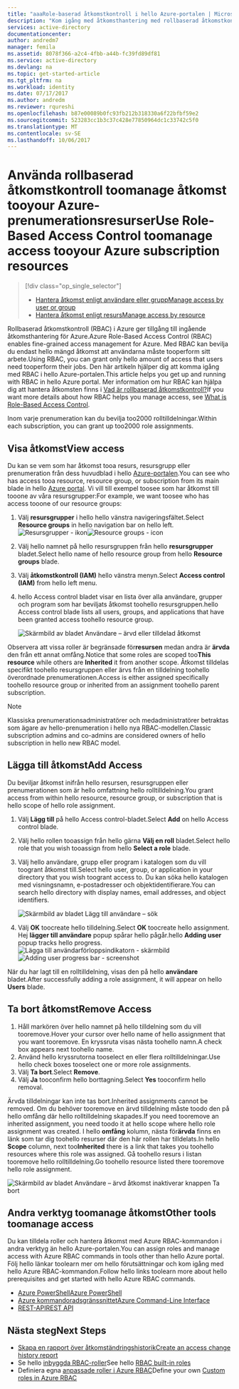 ```yaml
---
title: "aaaRole-baserad åtkomstkontroll i hello Azure-portalen | Microsoft Docs"
description: "Kom igång med åtkomsthantering med rollbaserad åtkomstkontroll i hello Azure-portalen. Använda rollen tilldelningar tooassign behörigheter tooyour resurser."
services: active-directory
documentationcenter: 
author: andredm7
manager: femila
ms.assetid: 8078f366-a2c4-4fbb-a44b-fc39fd89df81
ms.service: active-directory
ms.devlang: na
ms.topic: get-started-article
ms.tgt_pltfrm: na
ms.workload: identity
ms.date: 07/17/2017
ms.author: andredm
ms.reviewer: rqureshi
ms.openlocfilehash: b87e00089b0fc93fb212b318330a6f22bfbf59e2
ms.sourcegitcommit: 523283cc1b3c37c428e77850964dc1c33742c5f0
ms.translationtype: MT
ms.contentlocale: sv-SE
ms.lasthandoff: 10/06/2017
---
```

# <a name="use-role-based-access-control-toomanage-access-tooyour-azure-subscription-resources"></a><span data-ttu-id="c6fe7-104">Använda rollbaserad åtkomstkontroll toomanage åtkomst tooyour Azure-prenumerationsresurser</span><span class="sxs-lookup"><span data-stu-id="c6fe7-104">Use Role-Based Access Control toomanage access tooyour Azure subscription resources</span></span>
> [!div class="op_single_selector"]
> * [<span data-ttu-id="c6fe7-105">Hantera åtkomst enligt användare eller grupp</span><span class="sxs-lookup"><span data-stu-id="c6fe7-105">Manage access by user or group</span></span>](role-based-access-control-manage-assignments.md)
> * [<span data-ttu-id="c6fe7-106">Hantera åtkomst enligt resurs</span><span class="sxs-lookup"><span data-stu-id="c6fe7-106">Manage access by resource</span></span>](role-based-access-control-configure.md)

<span data-ttu-id="c6fe7-107">Rollbaserad åtkomstkontroll (RBAC) i Azure ger tillgång till ingående åtkomsthantering för Azure.</span><span class="sxs-lookup"><span data-stu-id="c6fe7-107">Azure Role-Based Access Control (RBAC) enables fine-grained access management for Azure.</span></span> <span data-ttu-id="c6fe7-108">Med RBAC kan bevilja du endast hello mängd åtkomst att användarna måste tooperform sitt arbete.</span><span class="sxs-lookup"><span data-stu-id="c6fe7-108">Using RBAC, you can grant only hello amount of access that users need tooperform their jobs.</span></span> <span data-ttu-id="c6fe7-109">Den här artikeln hjälper dig att komma igång med RBAC i hello Azure-portalen.</span><span class="sxs-lookup"><span data-stu-id="c6fe7-109">This article helps you get up and running with RBAC in hello Azure portal.</span></span> <span data-ttu-id="c6fe7-110">Mer information om hur RBAC kan hjälpa dig att hantera åtkomsten finns i [Vad är rollbaserad åtkomstkontroll?](role-based-access-control-what-is.md)</span><span class="sxs-lookup"><span data-stu-id="c6fe7-110">If you want more details about how RBAC helps you manage access, see [What is Role-Based Access Control](role-based-access-control-what-is.md).</span></span>

<span data-ttu-id="c6fe7-111">Inom varje prenumeration kan du bevilja too2000 rolltilldelningar.</span><span class="sxs-lookup"><span data-stu-id="c6fe7-111">Within each subscription, you can grant up too2000 role assignments.</span></span> 

## <a name="view-access"></a><span data-ttu-id="c6fe7-112">Visa åtkomst</span><span class="sxs-lookup"><span data-stu-id="c6fe7-112">View access</span></span>
<span data-ttu-id="c6fe7-113">Du kan se vem som har åtkomst tooa resurs, resursgrupp eller prenumeration från dess huvudblad i hello [Azure-portalen](https://portal.azure.com).</span><span class="sxs-lookup"><span data-stu-id="c6fe7-113">You can see who has access tooa resource, resource group, or subscription from its main blade in hello [Azure portal](https://portal.azure.com).</span></span> <span data-ttu-id="c6fe7-114">Vi vill till exempel toosee som har åtkomst till tooone av våra resursgrupper:</span><span class="sxs-lookup"><span data-stu-id="c6fe7-114">For example, we want toosee who has access tooone of our resource groups:</span></span>

1. <span data-ttu-id="c6fe7-115">Välj **resursgrupper** i hello hello vänstra navigeringsfältet.</span><span class="sxs-lookup"><span data-stu-id="c6fe7-115">Select **Resource groups** in hello navigation bar on hello left.</span></span>  
    <span data-ttu-id="c6fe7-116">![Resursgrupper - ikon](./media/role-based-access-control-configure/resourcegroups_icon.png)</span><span class="sxs-lookup"><span data-stu-id="c6fe7-116">![Resource groups - icon](./media/role-based-access-control-configure/resourcegroups_icon.png)</span></span>
2. <span data-ttu-id="c6fe7-117">Välj hello namnet på hello resursgruppen från hello **resursgrupper** bladet.</span><span class="sxs-lookup"><span data-stu-id="c6fe7-117">Select hello name of hello resource group from hello **Resource groups** blade.</span></span>
3. <span data-ttu-id="c6fe7-118">Välj **åtkomstkontroll (IAM)** hello vänstra menyn.</span><span class="sxs-lookup"><span data-stu-id="c6fe7-118">Select **Access control (IAM)** from hello left menu.</span></span>  
4. <span data-ttu-id="c6fe7-119">hello Access control bladet visar en lista över alla användare, grupper och program som har beviljats åtkomst toohello resursgruppen.</span><span class="sxs-lookup"><span data-stu-id="c6fe7-119">hello Access control blade lists all users, groups, and applications that have been granted access toohello resource group.</span></span>  
   
    ![Skärmbild av bladet Användare – ärvd eller tilldelad åtkomst](./media/role-based-access-control-configure/view-access.png)

<span data-ttu-id="c6fe7-121">Observera att vissa roller är begränsade för**resursen** medan andra är **ärvda** den från ett annat omfång.</span><span class="sxs-lookup"><span data-stu-id="c6fe7-121">Notice that some roles are scoped too**This resource** while others are **Inherited** it from another scope.</span></span> <span data-ttu-id="c6fe7-122">Åtkomst tilldelas specifikt toohello resursgruppen eller ärvs från en tilldelning toohello överordnade prenumerationen.</span><span class="sxs-lookup"><span data-stu-id="c6fe7-122">Access is either assigned specifically toohello resource group or inherited from an assignment toohello parent subscription.</span></span>

> [!NOTE]
> <span data-ttu-id="c6fe7-123">Klassiska prenumerationsadministratörer och medadministratörer betraktas som ägare av hello-prenumeration i hello nya RBAC-modellen.</span><span class="sxs-lookup"><span data-stu-id="c6fe7-123">Classic subscription admins and co-admins are considered owners of hello subscription in hello new RBAC model.</span></span>

## <a name="add-access"></a><span data-ttu-id="c6fe7-124">Lägga till åtkomst</span><span class="sxs-lookup"><span data-stu-id="c6fe7-124">Add Access</span></span>
<span data-ttu-id="c6fe7-125">Du beviljar åtkomst inifrån hello resursen, resursgruppen eller prenumerationen som är hello omfattning hello rolltilldelning.</span><span class="sxs-lookup"><span data-stu-id="c6fe7-125">You grant access from within hello resource, resource group, or subscription that is hello scope of hello role assignment.</span></span>

1. <span data-ttu-id="c6fe7-126">Välj **Lägg till** på hello Access control-bladet.</span><span class="sxs-lookup"><span data-stu-id="c6fe7-126">Select **Add** on hello Access control blade.</span></span>  
2. <span data-ttu-id="c6fe7-127">Välj hello rollen tooassign från hello gärna **Välj en roll** bladet.</span><span class="sxs-lookup"><span data-stu-id="c6fe7-127">Select hello role that you wish tooassign from hello **Select a role** blade.</span></span>
3. <span data-ttu-id="c6fe7-128">Välj hello användare, grupp eller program i katalogen som du vill toogrant åtkomst till.</span><span class="sxs-lookup"><span data-stu-id="c6fe7-128">Select hello user, group, or application in your directory that you wish toogrant access to.</span></span> <span data-ttu-id="c6fe7-129">Du kan söka hello katalogen med visningsnamn, e-postadresser och objektidentifierare.</span><span class="sxs-lookup"><span data-stu-id="c6fe7-129">You can search hello directory with display names, email addresses, and object identifiers.</span></span>  
   
    ![Skärmbild av bladet Lägg till användare – sök](./media/role-based-access-control-configure/grant-access2.png)
4. <span data-ttu-id="c6fe7-131">Välj **OK** toocreate hello tilldelning.</span><span class="sxs-lookup"><span data-stu-id="c6fe7-131">Select **OK** toocreate hello assignment.</span></span> <span data-ttu-id="c6fe7-132">Hej **lägger till användare** popup spårar hello pågår.</span><span class="sxs-lookup"><span data-stu-id="c6fe7-132">hello **Adding user** popup tracks hello progress.</span></span>  
    <span data-ttu-id="c6fe7-133">![Lägga till användarförloppsindikatorn - skärmbild](./media/role-based-access-control-configure/addinguser_popup.png)</span><span class="sxs-lookup"><span data-stu-id="c6fe7-133">![Adding user progress bar - screenshot](./media/role-based-access-control-configure/addinguser_popup.png)</span></span>

<span data-ttu-id="c6fe7-134">När du har lagt till en rolltilldelning, visas den på hello **användare** bladet.</span><span class="sxs-lookup"><span data-stu-id="c6fe7-134">After successfully adding a role assignment, it will appear on hello **Users** blade.</span></span>

## <a name="remove-access"></a><span data-ttu-id="c6fe7-135">Ta bort åtkomst</span><span class="sxs-lookup"><span data-stu-id="c6fe7-135">Remove Access</span></span>
1. <span data-ttu-id="c6fe7-136">Håll markören över hello namnet på hello tilldelning som du vill tooremove.</span><span class="sxs-lookup"><span data-stu-id="c6fe7-136">Hover your cursor over hello name of hello assignment that you want tooremove.</span></span> <span data-ttu-id="c6fe7-137">En kryssruta visas nästa toohello namn.</span><span class="sxs-lookup"><span data-stu-id="c6fe7-137">A check box appears next toohello name.</span></span>
2. <span data-ttu-id="c6fe7-138">Använd hello kryssrutorna tooselect en eller flera rolltilldelningar.</span><span class="sxs-lookup"><span data-stu-id="c6fe7-138">Use hello check boxes tooselect one or more role assignments.</span></span>
2. <span data-ttu-id="c6fe7-139">Välj **Ta bort**.</span><span class="sxs-lookup"><span data-stu-id="c6fe7-139">Select **Remove**.</span></span>  
3. <span data-ttu-id="c6fe7-140">Välj **Ja** tooconfirm hello borttagning.</span><span class="sxs-lookup"><span data-stu-id="c6fe7-140">Select **Yes** tooconfirm hello removal.</span></span>

<span data-ttu-id="c6fe7-141">Ärvda tilldelningar kan inte tas bort.</span><span class="sxs-lookup"><span data-stu-id="c6fe7-141">Inherited assignments cannot be removed.</span></span> <span data-ttu-id="c6fe7-142">Om du behöver tooremove en ärvd tilldelning måste toodo den på hello omfång där hello rolltilldelning skapades.</span><span class="sxs-lookup"><span data-stu-id="c6fe7-142">If you need tooremove an inherited assignment, you need toodo it at hello scope where hello role assignment was created.</span></span> <span data-ttu-id="c6fe7-143">I hello **omfång** kolumn, nästa för**ärvda** finns en länk som tar dig toohello resurser där den här rollen har tilldelats.</span><span class="sxs-lookup"><span data-stu-id="c6fe7-143">In hello **Scope** column, next too**Inherited** there is a link that takes you toohello resources where this role was assigned.</span></span> <span data-ttu-id="c6fe7-144">Gå toohello resurs i listan tooremove hello rolltilldelning.</span><span class="sxs-lookup"><span data-stu-id="c6fe7-144">Go toohello resource listed there tooremove hello role assignment.</span></span>

![Skärmbild av bladet Användare – ärvd åtkomst inaktiverar knappen Ta bort](./media/role-based-access-control-configure/remove-access2.png)

## <a name="other-tools-toomanage-access"></a><span data-ttu-id="c6fe7-146">Andra verktyg toomanage åtkomst</span><span class="sxs-lookup"><span data-stu-id="c6fe7-146">Other tools toomanage access</span></span>
<span data-ttu-id="c6fe7-147">Du kan tilldela roller och hantera åtkomst med Azure RBAC-kommandon i andra verktyg än hello Azure-portalen.</span><span class="sxs-lookup"><span data-stu-id="c6fe7-147">You can assign roles and manage access with Azure RBAC commands in tools other than hello Azure portal.</span></span>  <span data-ttu-id="c6fe7-148">Följ hello länkar toolearn mer om hello förutsättningar och kom igång med hello Azure RBAC-kommandon.</span><span class="sxs-lookup"><span data-stu-id="c6fe7-148">Follow hello links toolearn more about hello prerequisites and get started with hello Azure RBAC commands.</span></span>

* [<span data-ttu-id="c6fe7-149">Azure PowerShell</span><span class="sxs-lookup"><span data-stu-id="c6fe7-149">Azure PowerShell</span></span>](role-based-access-control-manage-access-powershell.md)
* [<span data-ttu-id="c6fe7-150">Azure kommandoradsgränssnittet</span><span class="sxs-lookup"><span data-stu-id="c6fe7-150">Azure Command-Line Interface</span></span>](role-based-access-control-manage-access-azure-cli.md)
* [<span data-ttu-id="c6fe7-151">REST-API</span><span class="sxs-lookup"><span data-stu-id="c6fe7-151">REST API</span></span>](role-based-access-control-manage-access-rest.md)

## <a name="next-steps"></a><span data-ttu-id="c6fe7-152">Nästa steg</span><span class="sxs-lookup"><span data-stu-id="c6fe7-152">Next Steps</span></span>
* [<span data-ttu-id="c6fe7-153">Skapa en rapport över åtkomständringshistorik</span><span class="sxs-lookup"><span data-stu-id="c6fe7-153">Create an access change history report</span></span>](role-based-access-control-access-change-history-report.md)
* <span data-ttu-id="c6fe7-154">Se hello [inbyggda RBAC-roller](role-based-access-built-in-roles.md)</span><span class="sxs-lookup"><span data-stu-id="c6fe7-154">See hello [RBAC built-in roles](role-based-access-built-in-roles.md)</span></span>
* <span data-ttu-id="c6fe7-155">Definiera egna [anpassade roller i Azure RBAC](role-based-access-control-custom-roles.md)</span><span class="sxs-lookup"><span data-stu-id="c6fe7-155">Define your own [Custom roles in Azure RBAC](role-based-access-control-custom-roles.md)</span></span>

